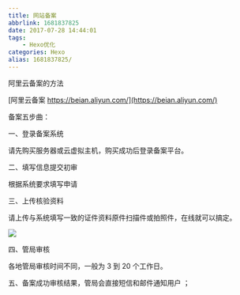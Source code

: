 ```yaml
---
title: 网站备案
abbrlink: 1681837825
date: 2017-07-28 14:44:01
tags: 
    - Hexo优化
categories: Hexo
alias: 1681837825/
---
```

阿里云备案的方法
<!-- more -->
[阿里云备案 https://beian.aliyun.com/](https://beian.aliyun.com/)

备案五步曲：

一、登录备案系统

请先购买服务器或云虚拟主机，购买成功后登录备案平台。

二、填写信息提交初审

根据系统要求填写申请

三、上传核验资料

请上传与系统填写一致的证件资料原件扫描件或拍照件，在线就可以搞定。

![](Commitment.jpg)

四、管局审核

各地管局审核时间不同，一般为 3 到 20 个工作日。

五、备案成功审核结果，管局会直接短信和邮件通知用户 ；

<!-- more -->
